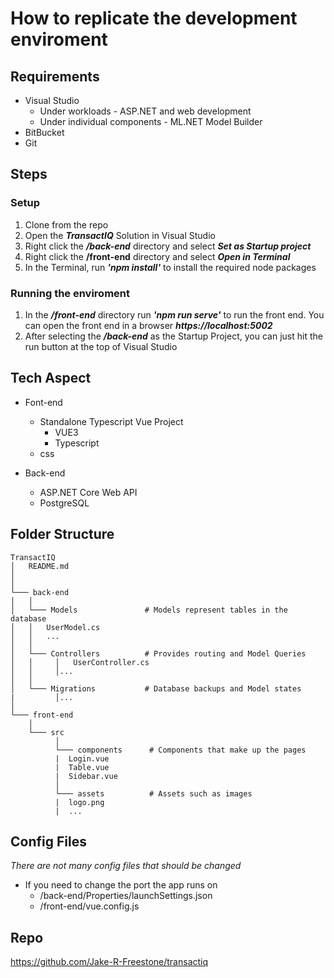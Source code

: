 # How to replicate the development enviroment



## Requirements 

* Visual Studio
  * Under workloads - ASP.NET and web development
  * Under individual components - ML.NET Model Builder
* BitBucket
* Git


## Steps

### Setup

1. Clone from the repo
1. Open the ***TransactIQ*** Solution in Visual Studio
1. Right click the ***/back-end*** directory and select ***Set as Startup project***
1. Right click the **/front-end** directory and select ***Open in Terminal***
1. In the Terminal, run ***'npm install'*** to install the required node packages

### Running the enviroment

1. In the ***/front-end*** directory run ***'npm run serve'*** to run the front end. You can open the front end in a browser ***https://localhost:5002***
1. After selecting the ***/back-end*** as the Startup Project, you can just hit the run button at the top of Visual Studio


## Tech Aspect

* Font-end
  * Standalone Typescript Vue Project
    * VUE3
    * Typescript
  * css

* Back-end
  * ASP.NET Core Web API
  * PostgreSQL


## Folder Structure

```
TransactIQ
│   README.md
│       
│
└─── back-end
│   │
│   └─── Models               # Models represent tables in the database
│   │   UserModel.cs
│   │   ...
│   │
│   └─── Controllers          # Provides routing and Model Queries
│   │     │   UserController.cs
│   │     │...
│   │     
│   └─── Migrations           # Database backups and Model states
|         │...
│   
└─── front-end
    │
    └─── src
          │
          └─── components      # Components that make up the pages
          |  Login.vue
          |  Table.vue
          |  Sidebar.vue
          │
          └─── assets          # Assets such as images
          |  logo.png
          |  ...
```


## Config Files

*There are not many config files that should be changed*

* If you need to change the port the app runs on
  * /back-end/Properties/launchSettings.json
  * /front-end/vue.config.js

## Repo

https://github.com/Jake-R-Freestone/transactiq
